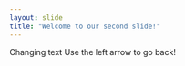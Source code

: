 ```yaml
---
layout: slide
title: "Welcome to our second slide!"
---
```

Changing text
Use the left arrow to go back!
